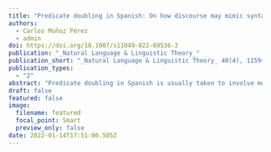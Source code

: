 ```yaml
---
title: "Predicate doubling in Spanish: On how discourse may mimic syntactic movement"
authors:
  - Carlos Muñoz Pérez
  - admin
doi: https://doi.org/10.1007/s11049-022-09536-3
publication: "_Natural Language & Linguistic Theory_"
publication_short: "_Natural Language & Linguistic Theory_ 40(4), 1159–1200"
publication_types:
  - "2"
abstract: "Predicate doubling in Spanish is usually taken to involve multiple copy spell-out. This approach is mainly motivated by the fact that two instances of the same lexical verb appear in the construction, and by the observation that the pattern is sensitive to island restrictions. In contrast, we contend in this paper that predicate doubling is a phenomenon for which an analysis based on multiple copy spell-out cannot be empirically substantiated. We argue that the construction is better understood as involving a base-generated predicate in the left periphery that functions as a contrastive topic. We show that a number of properties of predicate doubling follow from this analysis, including lexical identity between the verbs and sensitivity to islands. Furthermore, our proposal provides a rationale for genus-species splits in the construction, and also offers a straightforward account for otherwise mysterious asymmetries arising with factive verbs."
draft: false
featured: false
image:
  filename: featured
  focal_point: Smart
  preview_only: false
date: 2022-01-14T17:51:00.505Z
---
```

